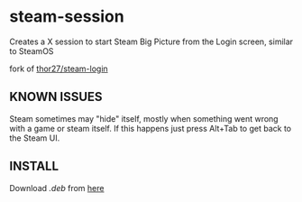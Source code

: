 steam-session
===========

Creates a X session to start Steam Big Picture from the Login screen, similar to SteamOS

fork of [thor27/steam-login](https://github.com/thor27/steam-login)

KNOWN ISSUES
------------

Steam sometimes may "hide" itself, mostly when something went wrong with a game or steam itself. If this happens just press Alt+Tab to get back to the Steam UI.


INSTALL
-------

Download *.deb* from [here](https://steam-session.netlify.app/downloads.html)
